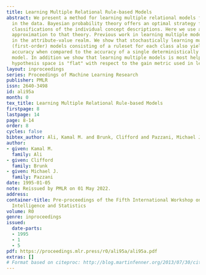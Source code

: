 ```yaml
---
title: Learning Multiple Relational Rule-based Models
abstract: We present a method for learning multiple relational models for each class
  in the data. Bayesian probability theory offers an optimal strategy for combining
  classifications of the individual concept descriptions. Here we use a tractable
  approximation to that theory. Previous work in learning multiple models has been
  in the attribute-value realm. We show that stochastically learning multiple relational
  (first-order) models consisting of a ruleset for each class also yields gains in
  accuracy when compared to the accuracy of a single deterministically learned relational
  model. In addition we show that learning multiple models is most helpful when the
  hypothesis space is "flat" with respect to the gain metric used in learning.
layout: inproceedings
series: Proceedings of Machine Learning Research
publisher: PMLR
issn: 2640-3498
id: ali95a
month: 0
tex_title: Learning Multiple Relational Rule-based Models
firstpage: 8
lastpage: 14
page: 8-14
order: 8
cycles: false
bibtex_author: Ali, Kamal M. and Brunk, Clifford and Pazzani, Michael J.
author:
- given: Kamal M.
  family: Ali
- given: Clifford
  family: Brunk 
- given: Michael J.
  family: Pazzani
date: 1995-01-05
note: Reissued by PMLR on 01 May 2022.
address:
container-title: Pre-proceedings of the Fifth International Workshop on Artificial
  Intelligence and Statistics
volume: R0
genre: inproceedings
issued:
  date-parts:
  - 1995
  - 1
  - 5
pdf: https://proceedings.mlr.press/r0/ali95a/ali95a.pdf
extras: []
# Format based on citeproc: http://blog.martinfenner.org/2013/07/30/citeproc-yaml-for-bibliographies/
---
```

